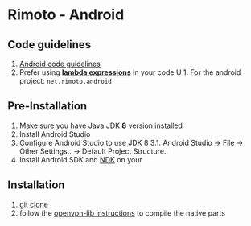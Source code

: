 Rimoto - Android
==========================

## Code guidelines
1. [Android code guidelines](https://source.android.com/source/code-style.html)
1. Prefer using **[lambda expressions](http://viralpatel.net/blogs/lambda-expressions-java-tutorial/)** in your code
U    1. For the android project: `net.rimoto.android`

## Pre-Installation
1. Make sure you have Java JDK **8** version installed
2. Install Android Studio
3. Configure Android Studio to use JDK 8
    3.1.  Android Studio -> File -> Other Settings.. -> Default Project Structure..
4. Install Android SDK and [NDK](https://developer.android.com/tools/sdk/ndk/index.html#Installing) on your

## Installation
1. git clone
1. follow the [openvpn-lib instructions](openvpn-lib/README.md) to compile the native parts